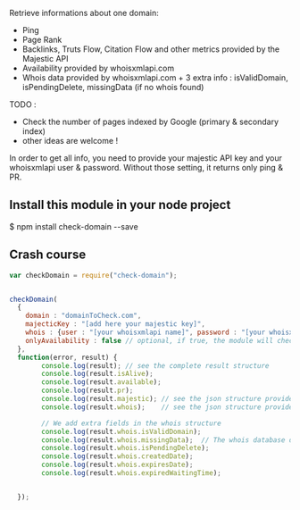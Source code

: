 Retrieve informations about one domain:
- Ping
- Page Rank
- Backlinks, Truts Flow, Citation Flow and other metrics provided by the Majestic API
- Availability provided by whoisxmlapi.com
- Whois data provided by whoisxmlapi.com + 3 extra info : isValidDomain, isPendingDelete, missingData (if no whois found)

TODO :
- Check the number of pages indexed by Google (primary & secondary index)
- other ideas are welcome !

In order to get all info, you need to provide your majestic API key and your whoisxmlapi user & password. Without those setting, it returns only ping & PR.

Install this module in your node project
----------------------------------------
$ npm install check-domain --save

Crash course
------------


```javascript
var checkDomain = require("check-domain");


checkDomain(
  {
    domain : "domainToCheck.com",
    majecticKey : "[add here your majestic key]",
    whois : {user : "[your whoisxmlapi name]", password : "[your whoisxmlapi password]"},
    onlyAvailability : false // optional, if true, the module will check only availability without getting the complete whois data (default : false)
  },
  function(error, result) {
        console.log(result); // see the complete result structure
        console.log(result.isAlive);
        console.log(result.available);
        console.log(result.pr);
        console.log(result.majestic); // see the json structure provided by http://developer-support.majestic.com/api/commands/get-index-item-info.shtml
        console.log(result.whois);    // see the json structure provided by http://www.whoisxmlapi.com

        // We add extra fields in the whois structure
        console.log(result.whois.isValidDomain);
        console.log(result.whois.missingData);  // The whois database doesn't contain info for this domain
        console.log(result.whois.isPendingDelete);
        console.log(result.whois.createdDate);
        console.log(result.whois.expiresDate);
        console.log(result.whois.expiredWaitingTime);


  });

```
